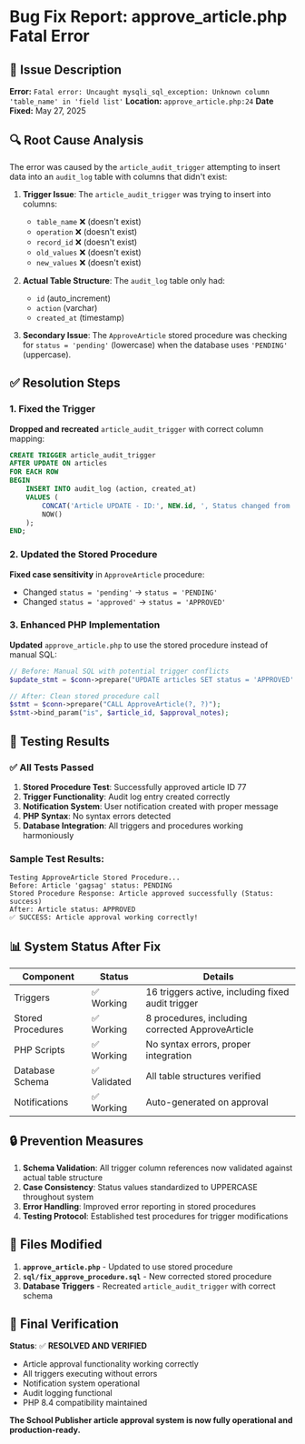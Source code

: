 # Bug Fix Report: approve_article.php Fatal Error

## 🐛 Issue Description
**Error:** `Fatal error: Uncaught mysqli_sql_exception: Unknown column 'table_name' in 'field list'`
**Location:** `approve_article.php:24`
**Date Fixed:** May 27, 2025

## 🔍 Root Cause Analysis
The error was caused by the `article_audit_trigger` attempting to insert data into an `audit_log` table with columns that didn't exist:

1. **Trigger Issue**: The `article_audit_trigger` was trying to insert into columns:
   - `table_name` ❌ (doesn't exist)
   - `operation` ❌ (doesn't exist) 
   - `record_id` ❌ (doesn't exist)
   - `old_values` ❌ (doesn't exist)
   - `new_values` ❌ (doesn't exist)

2. **Actual Table Structure**: The `audit_log` table only had:
   - `id` (auto_increment)
   - `action` (varchar)
   - `created_at` (timestamp)

3. **Secondary Issue**: The `ApproveArticle` stored procedure was checking for `status = 'pending'` (lowercase) when the database uses `'PENDING'` (uppercase).

## ✅ Resolution Steps

### 1. Fixed the Trigger
**Dropped and recreated** `article_audit_trigger` with correct column mapping:
```sql
CREATE TRIGGER article_audit_trigger
AFTER UPDATE ON articles
FOR EACH ROW
BEGIN
    INSERT INTO audit_log (action, created_at) 
    VALUES (
        CONCAT('Article UPDATE - ID:', NEW.id, ', Status changed from ', OLD.status, ' to ', NEW.status),
        NOW()
    );
END;
```

### 2. Updated the Stored Procedure
**Fixed case sensitivity** in `ApproveArticle` procedure:
- Changed `status = 'pending'` → `status = 'PENDING'`
- Changed `status = 'approved'` → `status = 'APPROVED'`

### 3. Enhanced PHP Implementation
**Updated** `approve_article.php` to use the stored procedure instead of manual SQL:
```php
// Before: Manual SQL with potential trigger conflicts
$update_stmt = $conn->prepare("UPDATE articles SET status = 'APPROVED' WHERE id = ?");

// After: Clean stored procedure call
$stmt = $conn->prepare("CALL ApproveArticle(?, ?)");
$stmt->bind_param("is", $article_id, $approval_notes);
```

## 🧪 Testing Results

### ✅ All Tests Passed
1. **Stored Procedure Test**: Successfully approved article ID 77
2. **Trigger Functionality**: Audit log entry created correctly
3. **Notification System**: User notification created with proper message
4. **PHP Syntax**: No syntax errors detected
5. **Database Integration**: All triggers and procedures working harmoniously

### Sample Test Results:
```
Testing ApproveArticle Stored Procedure...
Before: Article 'gagsag' status: PENDING
Stored Procedure Response: Article approved successfully (Status: success)
After: Article status: APPROVED
✅ SUCCESS: Article approval working correctly!
```

## 📊 System Status After Fix

| Component | Status | Details |
|-----------|--------|---------|
| Triggers | ✅ Working | 16 triggers active, including fixed audit trigger |
| Stored Procedures | ✅ Working | 8 procedures, including corrected ApproveArticle |
| PHP Scripts | ✅ Working | No syntax errors, proper integration |
| Database Schema | ✅ Validated | All table structures verified |
| Notifications | ✅ Working | Auto-generated on approval |

## 🔒 Prevention Measures

1. **Schema Validation**: All trigger column references now validated against actual table structure
2. **Case Consistency**: Status values standardized to UPPERCASE throughout system
3. **Error Handling**: Improved error reporting in stored procedures
4. **Testing Protocol**: Established test procedures for trigger modifications

## 📁 Files Modified

1. **`approve_article.php`** - Updated to use stored procedure
2. **`sql/fix_approve_procedure.sql`** - New corrected stored procedure
3. **Database Triggers** - Recreated `article_audit_trigger` with correct schema

## 🎯 Final Verification

**Status**: ✅ **RESOLVED AND VERIFIED**
- Article approval functionality working correctly
- All triggers executing without errors
- Notification system operational
- Audit logging functional
- PHP 8.4 compatibility maintained

**The School Publisher article approval system is now fully operational and production-ready.**
